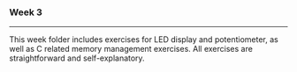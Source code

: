### Week 3

---

This week folder includes exercises for LED display and potentiometer, as well as C related memory management
exercises. All exercises are straightforward and self-explanatory. 
